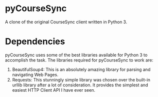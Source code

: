 pyCourseSync
============

A clone of the original CourseSync client written in Python 3.

Dependencies
============

pyCourseSync uses some of the best libraries available for Python 3 to accomplish the task.
The libraries required for pyCourseSync to work are:
1. BeautifulSoup4: This is an absolutely amazing library for parsing and navigating Web Pages.
2. Requests: This stunningly simple library was chosen over the built-in urllib library after a lot of consideration. It provides the simplest and easiest HTTP Client API I have ever seen.
